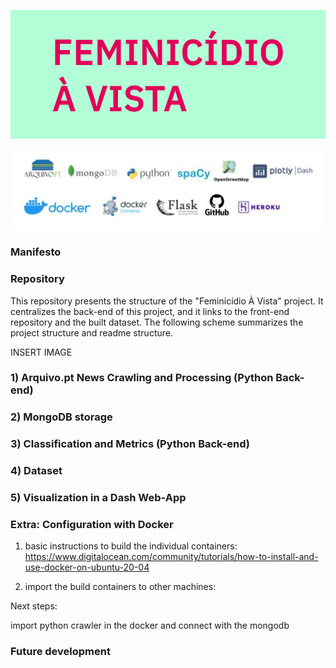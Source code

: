 ![main_title](https://github.com/paulafortuna/images/blob/main/main_title.png)

![main_icons](https://github.com/paulafortuna/images/blob/main/icons_2.jpg)

### Manifesto


### Repository
This repository presents the structure of the "Feminicídio À Vista" project. It centralizes the back-end of this project, and it links to the front-end repository and the built dataset. The following scheme summarizes the project structure and readme structure.

INSERT IMAGE


### 1) Arquivo.pt News Crawling and Processing (Python Back-end)
### 2) MongoDB storage
### 3) Classification and Metrics (Python Back-end)
### 4) Dataset
### 5) Visualization in a Dash Web-App

### Extra: Configuration with Docker




1) basic instructions to build the individual containers:
https://www.digitalocean.com/community/tutorials/how-to-install-and-use-docker-on-ubuntu-20-04

2) import the build containers to other machines:

Next steps:

import python crawler in the docker and connect with the mongodb

### Future development
